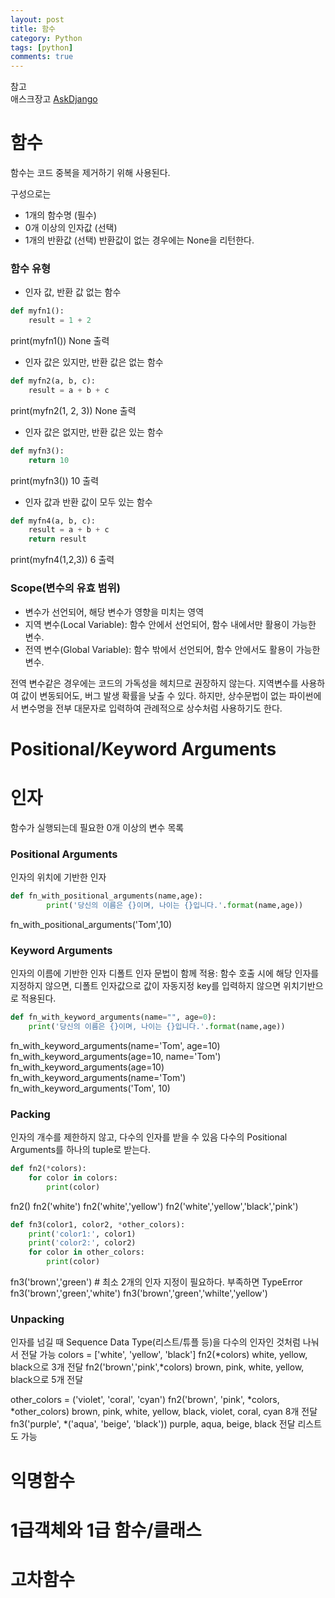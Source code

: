 ```yaml
---
layout: post
title: 함수
category: Python
tags: [python]
comments: true
---
```


참고  
애스크장고  [AskDjango](https://www.askcompany.kr/)

# 함수  
함수는 코드 중복을 제거하기 위해 사용된다.

구성으로는
- 1개의 함수명 (필수)
- 0개 이상의 인자값 (선택)
- 1개의 반환값 (선택) 반환값이 없는 경우에는 None을 리턴한다.

### 함수 유형
- 인자 값, 반환 값 없는 함수
```python
def myfn1():
    result = 1 + 2
```
print(myfn1())
None 출력

- 인자 값은 있지만, 반환 값은 없는 함수
```python
def myfn2(a, b, c):
    result = a + b + c
```
print(myfn2(1, 2, 3))
None 출력

- 인자 값은 없지만, 반환 값은 있는 함수
```python
def myfn3():
    return 10
```
print(myfn3())
10 출력

- 인자 값과 반환 값이 모두 있는 함수
```python
def myfn4(a, b, c):
    result = a + b + c
    return result
```
print(myfn4(1,2,3))
6 출력

### Scope(변수의 유효 범위)
- 변수가 선언되어, 해당 변수가 영향을 미치는 영역
- 지역 변수(Local Variable): 함수 안에서 선언되어, 함수 내에서만 활용이 가능한 변수.
- 전역 변수(Global Variable): 함수 밖에서 선언되어, 함수 안에서도 활용이 가능한 변수.

전역 변수같은 경우에는 코드의 가독성을 헤치므로 권장하지 않는다. 지역변수를 사용하여 값이 변동되어도, 버그 발생 확률을 낮출 수 있다.
하지만, 상수문법이 없는 파이썬에서 변수명을 전부 대문자로 입력하여 관례적으로 상수처럼 사용하기도 한다.

# Positional/Keyword Arguments


# 인자
함수가 실행되는데 필요한 0개 이상의 변수 목록

### Positional Arguments
인자의 위치에 기반한 인자
```python
def fn_with_positional_arguments(name,age):
        print('당신의 이름은 {}이며, 나이는 {}입니다.'.format(name,age))    
```
fn_with_positional_arguments('Tom',10)

### Keyword Arguments
인자의 이름에 기반한 인자
디폴트 인자 문법이 함께 적용: 함수 호출 시에 해당 인자를 지정하지 않으면, 디폴트 인자값으로 값이 자동지정
key를 입력하지 않으면 위치기반으로 적용된다.
```python
def fn_with_keyword_arguments(name="", age=0):
    print('당신의 이름은 {}이며, 나이는 {}입니다.'.format(name,age))             
```
fn_with_keyword_arguments(name='Tom', age=10)
fn_with_keyword_arguments(age=10, name='Tom')
fn_with_keyword_arguments(age=10)
fn_with_keyword_arguments(name='Tom')
fn_with_keyword_arguments('Tom', 10)

### Packing
인자의 개수를 제한하지 않고, 다수의 인자를 받을 수 있음
다수의 Positional Arguments를 하나의 tuple로 받는다.
```python
def fn2(*colors):
    for color in colors:
        print(color)
```
fn2()
fn2('white')
fn2('white','yellow')
fn2('white','yellow','black','pink')

```python
def fn3(color1, color2, *other_colors):
    print('color1:', color1)
    print('color2:', color2)
    for color in other_colors:
        print(color)
```
fn3('brown','green') #  최소 2개의 인자 지정이 필요하다. 부족하면 TypeError 
fn3('brown','green','white')
fn3('brown','green','whilte','yellow')

### Unpacking
인자를 넘길 때 Sequence Data Type(리스트/튜플 등)을 다수의 인자인 것처럼 나눠서 전달 가능
colors = ['white', 'yellow', 'black']
fn2(\*colors) white, yellow, black으로 3개 전달
fn2('brown','pink',\*colors) brown, pink, white, yellow, black으로 5개 전달

other_colors = ('violet', 'coral', 'cyan')
fn2('brown', 'pink', \*colors, \*other_colors) brown, pink, white, yellow, black, violet, coral, cyan 8개 전달
fn3('purple', \*('aqua', 'beige', 'black')) purple, aqua, beige, black 전달 리스트도 가능

# 익명함수

# 1급객체와 1급 함수/클래스

# 고차함수

